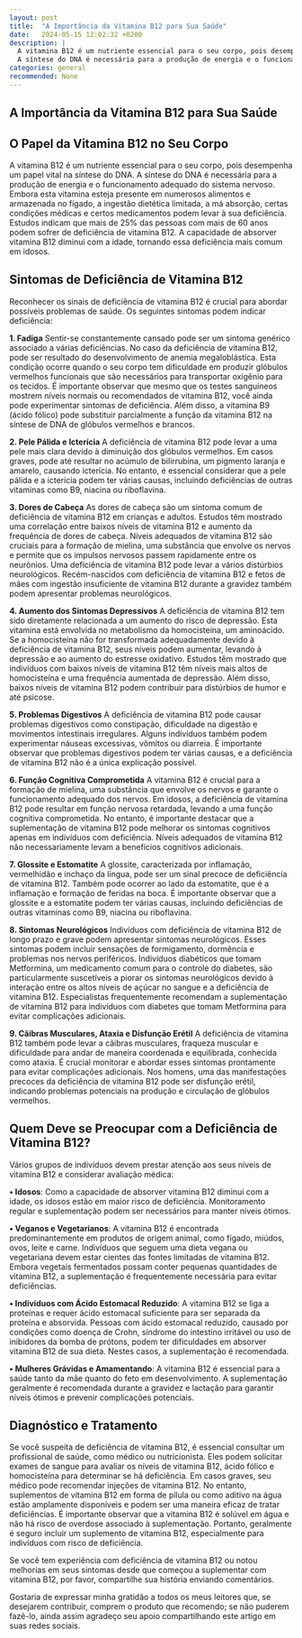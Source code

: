 ```yaml
---
layout: post
title:  "A Importância da Vitamina B12 para Sua Saúde"
date:   2024-05-15 12:02:32 +0200
description: |
  A vitamina B12 é um nutriente essencial para o seu corpo, pois desempenha um papel vital na síntese do DNA. 
  A síntese do DNA é necessária para a produção de energia e o funcionamento adequado do sistema nervoso.
categories: general
recommended: None
---
```


## A Importância da Vitamina B12 para Sua Saúde 

## O Papel da Vitamina B12 no Seu Corpo
A vitamina B12 é um nutriente essencial para o seu corpo, pois desempenha um papel vital na síntese do DNA. A síntese do DNA 
é necessária para a produção de energia e o funcionamento adequado do sistema nervoso. Embora esta vitamina esteja presente em
numerosos alimentos e armazenada no fígado, a ingestão dietética limitada, a má absorção, certas condições médicas e certos 
medicamentos podem levar à sua deficiência. Estudos indicam que mais de 25% das pessoas com mais de 60 anos podem sofrer de deficiência 
de vitamina B12. A capacidade de absorver vitamina B12 diminui com a idade, tornando essa deficiência mais comum em idosos. 

## Sintomas de Deficiência de Vitamina B12 

Reconhecer os sinais de deficiência de vitamina B12 é crucial para abordar possíveis problemas de saúde. Os seguintes sintomas 
podem indicar deficiência:

**1.	Fadiga**  Sentir-se constantemente cansado pode ser um sintoma genérico associado a várias deficiências. No caso da deficiência 
de vitamina B12, pode ser resultado do desenvolvimento de anemia megaloblástica. Esta condição ocorre quando o seu corpo tem dificuldade 
em produzir glóbulos vermelhos funcionais que são necessários para transportar oxigênio para os tecidos. É importante observar que mesmo 
que os testes sanguíneos mostrem níveis normais ou recomendados de vitamina B12, você ainda pode experimentar sintomas de deficiência. 
Além disso, a vitamina B9 (ácido fólico) pode substituir parcialmente a função da vitamina B12 na síntese de DNA de glóbulos vermelhos e brancos.

**2.	Pele Pálida e Icterícia**  A deficiência de vitamina B12 pode levar a uma pele mais clara devido à diminuição dos glóbulos vermelhos. 
Em casos graves, pode até resultar no acúmulo de bilirrubina, um pigmento laranja e amarelo, causando icterícia. No entanto, é essencial 
considerar que a pele pálida e a icterícia podem ter várias causas, incluindo deficiências de outras vitaminas como B9, niacina ou riboflavina.

**3.	Dores de Cabeça**  As dores de cabeça são um sintoma comum de deficiência de vitamina B12 em crianças e adultos. Estudos têm mostrado uma 
correlação entre baixos níveis de vitamina B12 e aumento da frequência de dores de cabeça. Níveis adequados de vitamina B12 são cruciais para a 
formação de mielina, uma substância que envolve os nervos e permite que os impulsos nervosos passem rapidamente entre os neurônios. Uma deficiência
de vitamina B12 pode levar a vários distúrbios neurológicos. Recém-nascidos com deficiência de vitamina B12 e fetos de mães com ingestão insuficiente
de vitamina B12 durante a gravidez também podem apresentar problemas neurológicos.

**4.	Aumento dos Sintomas Depressivos**  A deficiência de vitamina B12 tem sido diretamente relacionada a um aumento do risco de depressão. 
Esta vitamina está envolvida no metabolismo da homocisteína, um aminoácido. Se a homocisteína não for transformada adequadamente devido à 
deficiência de vitamina B12, seus níveis podem aumentar, levando à depressão e ao aumento do estresse oxidativo. Estudos têm mostrado que 
indivíduos com baixos níveis de vitamina B12 têm níveis mais altos de homocisteína e uma frequência aumentada de depressão. Além disso, 
baixos níveis de vitamina B12 podem contribuir para distúrbios de humor e até psicose.

**5.	Problemas Digestivos**  A deficiência de vitamina B12 pode causar problemas digestivos como constipação, dificuldade na digestão e 
movimentos intestinais irregulares. Alguns indivíduos também podem experimentar náuseas excessivas, vômitos ou diarreia. É importante 
observar que problemas digestivos podem ter várias causas, e a deficiência de vitamina B12 não é a única explicação possível.

**6.	Função Cognitiva Comprometida**  A vitamina B12 é crucial para a formação de mielina, uma substância que envolve os nervos e garante 
o funcionamento adequado dos nervos. Em idosos, a deficiência de vitamina B12 pode resultar em função nervosa retardada, levando a uma função 
cognitiva comprometida. No entanto, é importante destacar que a suplementação de vitamina B12 pode melhorar os sintomas cognitivos apenas
em indivíduos com deficiência. Níveis adequados de vitamina B12 não necessariamente levam a benefícios cognitivos adicionais.

**7.	Glossite e Estomatite**  A glossite, caracterizada por inflamação, vermelhidão e inchaço da língua, pode ser um sinal precoce de 
deficiência de vitamina B12. Também pode ocorrer ao lado da estomatite, que é a inflamação e formação de feridas na boca. É importante 
observar que a glossite e a estomatite podem ter várias causas, incluindo deficiências de outras vitaminas como B9, niacina ou riboflavina.

**8.	Sintomas Neurológicos** Indivíduos com deficiência de vitamina B12 de longo prazo e grave podem apresentar sintomas neurológicos. 
Esses sintomas podem incluir sensações de formigamento, dormência e problemas nos nervos periféricos. Indivíduos diabéticos que tomam 
Metformina, um medicamento comum para o controle do diabetes, são particularmente suscetíveis a piorar os sintomas neurológicos devido
à interação entre os altos níveis de açúcar no sangue e a deficiência de vitamina B12. Especialistas frequentemente recomendam a suplementação
de vitamina B12 para indivíduos com diabetes que tomam Metformina para evitar complicações adicionais.

**9.	Cãibras Musculares, Ataxia e Disfunção Erétil**  A deficiência de vitamina B12 também pode levar a cãibras musculares, fraqueza 
muscular e dificuldade para andar de maneira coordenada e equilibrada, conhecida como ataxia. É crucial monitorar e abordar esses 
sintomas prontamente para evitar complicações adicionais. Nos homens, uma das manifestações precoces da deficiência de vitamina B12 
pode ser disfunção erétil, indicando problemas potenciais na produção e circulação de glóbulos vermelhos. 

## Quem Deve se Preocupar com a Deficiência de Vitamina B12? 

Vários grupos de indivíduos devem prestar atenção aos seus níveis de vitamina B12 e considerar avaliação médica:

**•	Idosos**: Como a capacidade de absorver vitamina B12 diminui com a idade, os idosos estão em maior risco de deficiência. 
Monitoramento regular e suplementação podem ser necessários para manter níveis ótimos.

**•	Veganos e Vegetarianos**: A vitamina B12 é encontrada predominantemente em produtos de origem animal, como fígado, miúdos, ovos, 
leite e carne. Indivíduos que seguem uma dieta vegana ou vegetariana devem estar cientes das fontes limitadas de vitamina B12. Embora 
vegetais fermentados possam conter pequenas quantidades de vitamina B12, a suplementação é frequentemente necessária para evitar deficiências.

**•	Indivíduos com Ácido Estomacal Reduzido**: A vitamina B12 se liga a proteínas e requer ácido estomacal suficiente para ser separada da 
proteína e absorvida. Pessoas com ácido estomacal reduzido, causado por condições como doença de Crohn, síndrome do intestino irritável ou 
uso de inibidores da bomba de prótons, podem ter dificuldades em absorver vitamina B12 de sua dieta. Nestes casos, a suplementação é recomendada.

**•	Mulheres Grávidas e Amamentando**: A vitamina B12 é essencial para a saúde tanto da mãe quanto do feto em desenvolvimento. 
A suplementação geralmente é recomendada durante a gravidez e lactação para garantir níveis ótimos e prevenir complicações potenciais. 

## Diagnóstico e Tratamento 

Se você suspeita de deficiência de vitamina B12, é essencial consultar um profissional de saúde, como médico ou nutricionista. Eles podem 
solicitar exames de sangue para avaliar os níveis de vitamina B12, ácido fólico e homocisteína para determinar se há deficiência. Em casos 
graves, seu médico pode recomendar injeções de vitamina B12. No entanto, suplementos de vitamina B12 em forma de pílula ou como aditivo na 
água estão amplamente disponíveis e podem ser uma maneira eficaz de tratar deficiências. É importante observar que a vitamina B12 é solúvel em 
água e não há risco de overdose associado à suplementação. Portanto, geralmente é seguro incluir um suplemento de vitamina B12, especialmente 
para indivíduos com risco de deficiência. 

Se você tem experiência com deficiência de vitamina B12 ou notou melhorias em seus sintomas desde que começou a suplementar com vitamina B12, 
por favor, compartilhe sua história enviando comentários.

Gostaria de expressar minha gratidão a todos os meus leitores que, se desejarem contribuir, comprem o produto que recomendo; se não puderem fazê-lo, 
ainda assim agradeço seu apoio compartilhando este artigo em suas redes sociais.
